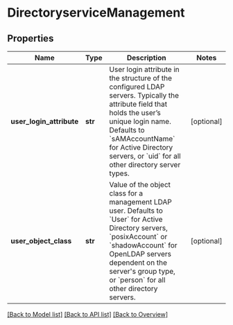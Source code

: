# DirectoryserviceManagement

## Properties
Name | Type | Description | Notes
------------ | ------------- | ------------- | -------------
**user_login_attribute** | **str** | User login attribute in the structure of the configured LDAP servers. Typically the attribute field that holds the user’s unique login name. Defaults to &#x60;sAMAccountName&#x60; for Active Directory servers, or &#x60;uid&#x60; for all other directory server types.  | [optional] 
**user_object_class** | **str** | Value of the object class for a management LDAP user. Defaults to &#x60;User&#x60; for Active Directory servers, &#x60;posixAccount&#x60; or &#x60;shadowAccount&#x60; for OpenLDAP servers dependent on the server&#39;s group type, or &#x60;person&#x60; for all other directory servers.  | [optional] 

[[Back to Model list]](index.md#documentation-for-models) [[Back to API list]](index.md#endpoint-properties) [[Back to Overview]](index.md)


